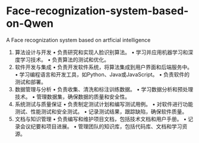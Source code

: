 # Face-recognization-system-based-on-Qwen
A Face recognization system based on artficial intelligence
1.  算法设计与开发
•  负责研究和实现人脸识别算法。
•  学习并应用机器学习和深度学习技术。
•  负责算法的测试和优化。
2.  软件开发与集成
•  负责开发软件系统，将算法集成到用户界面和后端服务中。
•  学习编程语言和开发工具，如Python、Java或JavaScript。
•  负责软件的测试和部署。
3.  数据管理与分析
•  负责收集、清洗和标注训练数据。
•  学习数据分析和预处理技术。
•  管理数据集，确保数据的质量和安全性。
4.  系统测试与质量保证
•  负责制定测试计划和编写测试用例。
•  对软件进行功能测试、性能测试和安全测试。
•  记录测试结果，跟踪缺陷，确保软件质量。
5.  文档与知识管理
•  负责编写和维护项目文档，包括技术文档和用户手册。
•  记录会议纪要和项目进展。
•  管理团队的知识库，包括代码库、文档和学习资源。

